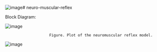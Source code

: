 ![image](https://github.com/KanNudimmud/neuro-muscular-reflex/assets/75501882/737c27a4-2294-41bd-8464-94f92ceb5f36)# neuro-muscular-reflex

Block Diagram:


![image](https://github.com/KanNudimmud/neuro-muscular-reflex/assets/75501882/49e2f997-30eb-4c81-b6ff-e0b3e2311c69)





 
                        Figure. Plot of the neuromuscular reflex model.
![image](https://github.com/KanNudimmud/neuro-muscular-reflex/assets/75501882/1ab25a92-fff0-49e7-9b50-89531b8e6914)
